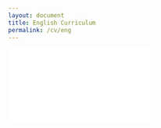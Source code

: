 ```yaml
---
layout: document
title: English Curriculum
permalink: /cv/eng
---
```

<embed src="../assets/curriculumvitae-ENG.pdf" type="application/pdf">
